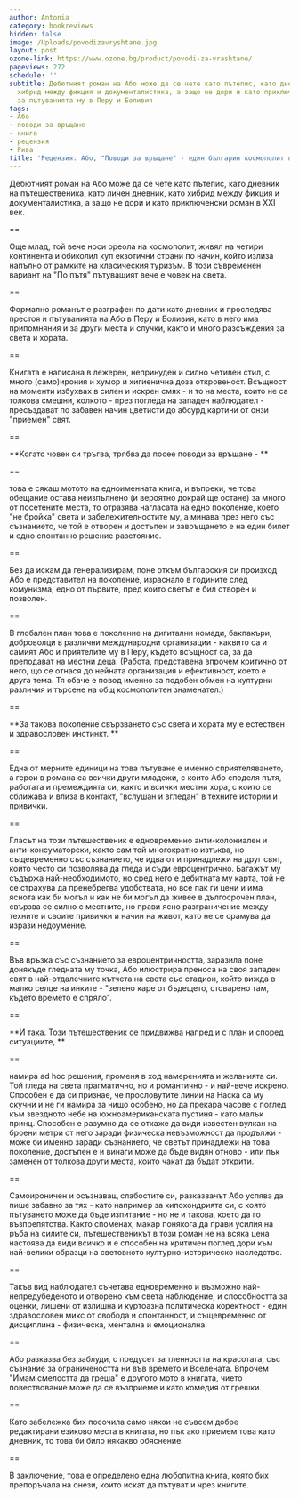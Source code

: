 ```yaml
---
author: Antonia
category: bookreviews
hidden: false
image: /Uploads/povodizavryshtane.jpg
layout: post
ozone-link: https://www.ozone.bg/product/povodi-za-vrashtane/
pageviews: 272
schedule: ''
subtitle: Дебютният роман на Або може да се чете като пътепис, като дневник, като
  хибрид между фикция и документалистика, а защо не дори и като приключенски роман
  за пътуванията му в Перу и Боливия
tags:
- Або
- поводи за връщане
- книга
- рецензия
- Рива
title: 'Рецензия: Або, "Поводи за връщане" - един българин космополит по пътя'
---
```


Дебютният роман на Або може да се чете като пътепис, като дневник на пътешественика, като личен дневник, като хибрид между фикция и документалистика, а защо не дори и като приключенски роман в XXI век. 

\==

Още млад, той вече носи ореола на космополит, живял на четири континента и обиколил куп екзотични страни по начин, който излиза напълно от рамките на класическия туризъм. В този съвременен вариант на "По пътя" пътуващият вече е човек на света.  

\==

Формално романът е разграфен по дати като дневник и проследява престоя и пътуванията на Або в Перу и Боливия, като в него има припомняния и за други места и случки, както и много разсъждения за света и хората. 

\==

Книгата е написана в лежерен, непринуден и силно четивен стил, с много (само)ирония и хумор и хигиенична доза откровеност. Всъщност на моменти избухвах в силен и искрен смях - и то на места, които не са толкова смешни, колкото - през погледа на западен наблюдател - пресъздават по забавен начин цветисти до абсурд картини от онзи "приемен" свят. 

\==

**Когато човек си тръгва, трябва да посее поводи за връщане - **

\==

това е сякаш мотото на едноименната книга, и въпреки, че това обещание остава неизпълнено (и вероятно докрай ще остане) за много от посетените места, то отразява нагласата на едно поколение, което "не бройка" света и забележителностите му, а минава през него със съзнанието, че той е отворен и достъпен и завръщането е на един билет и едно спонтанно решение разстояние. 

\==

Без да искам да генерализирам, поне откъм българския си произход Або е представител на поколение, израснало в годините след комунизма, едно от първите, пред които светът е бил отворен и позволен. 

\==

В глобален план това е поколение на дигитални номади, бакпакъри, доброволци в различни международни организации - каквито са и самият Або и приятелите му в Перу, където всъщност са, за да преподават на местни деца. (Работа, представена впрочем критично от него, що се отнася до нейната организация и ефективност, което е друга тема. Тя обаче е повод именно за подобен обмен на културни различия и търсене на общ космополитен знаменател.)

\==

**За такова поколение свързването със света и хората му е естествен и здравословен инстинкт.  **

\==

Една от мерните единици на това пътуване е именно сприятеляването, а герои в романа са всички други младежи, с които Або споделя пътя, работата и премеждията си, както и всички местни хора, с които се сближава и влиза в контакт, "вслушан и вгледан" в техните истории и привички. 

\==

Гласът на този пътешественик е едновременно анти-колониален и анти-консуматорски, както сам той многократно изтъква, но същевременно със съзнанието, че идва от и принадлежи на друг свят, който често си позволява да гледа и съди евроцентрично. Багажът му съдържа най-необходимото, но сред него е дебитната му карта, той не се страхува да пренебрегва удобствата, но все пак ги цени и има яснота как би могъл и как не би могъл да живее в дългосрочен план, свързва се силно с местните, но прави ясно разграничение между техните и своите привички и начин на живот, като не се срамува да изрази недоумение. 

\==

Във връзка със съзнанието за евроцентричността, заразила поне донякъде гледната му точка, Або илюстрира преноса на своя западен свят в най-отдалечните кътчета на света със стадион, който вижда в малко селце на инките - "зелено каре от бъдещето, стоварено там, където времето е спряло".

\== 

**И така. Този пътешественик се придвижва напред и с план и според ситуациите, **

\==

намира ad hoc решения, променя в ход намеренията и желанията си. Той гледа на света прагматично, но и романтично - и най-вече искрено. Способен е да си признае, че прословутите линии на Наска са му скучни и не ги намира за нищо особено, но да прекара часове с поглед към звездното небе на южноамериканската пустиня - като малък принц. Способен е разумно да се откаже да види известен вулкан на броени метри от него заради физическа невъзможност да продължи - може би именно заради съзнанието, че светът принадлежи на това поколение, достъпен е и винаги може да бъде видян отново - или пък заменен от толкова други места, които чакат да бъдат открити. 

\==

Самоироничен и осъзнаващ слабостите си, разказвачът Або успява да пише забавно за тях - като например за хипохондрията си, с която пътуването може да бъде изпитание - но не и такова, което да го възпрепятства. Както споменах, макар понякога да прави усилия на ръба на силите си, пътешественикът в този роман не на всяка цена настоява да види всичко и е способен на критичен поглед дори към най-велики образци на световното културно-историческо наследство.

\==

Такъв вид наблюдател съчетава едновременно и възможно най-непредубеденото и отворено към света наблюдение, и способността за оценки, лишени от излишна и куртоазна политическа коректност - един здравословен микс от свобода и спонтанност, и същевременно от дисциплина - физическа, ментална и емоционална.

\==

Або разказва без заблуди, с предусет за тленността на красотата, със съзнание за ограничеността ни във времето и Вселената. Впрочем "Имам смелостта да греша" е другото мото в книгата, чието повествование може да се възприеме и като комедия от грешки. 

\==

Като забележка бих посочила само някои не съвсем добре редактирани езиково места в книгата, но пък ако приемем това като дневник, то това би било някакво обяснение. 

\==

В заключение, това е определено една любопитна книга, която бих препоръчала на онези, които искат да пътуват и чрез книгите.